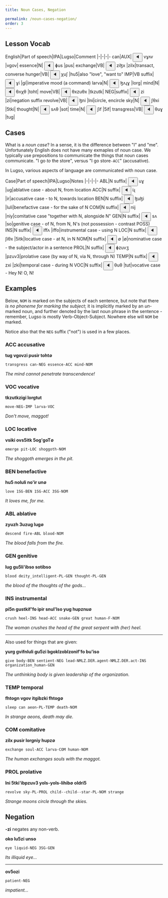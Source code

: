 ```yaml
---
title: Noun Cases, Negation

permalink: /noun-cases-negation/
order: 3
---
```


## Lesson Vocab

English|Part of speech|IPA|Lugso|Comment
|-|-|-|-
can|AUX|<span class='spoken'> <button class='speak' type='button' data-ipa='vɣʌv'>🔈</button> <span class='ipa'>vɣʌv</span> </span>|vgov|
essence|N|<span class='spoken'> <button class='speak' type='button' data-ipa='ɸus'>🔈</button> <span class='ipa'>ɸus</span> </span>|pus|
exchange|VB|<span class='spoken'> <button class='speak' type='button' data-ipa='ziɮx'>🔈</button> <span class='ipa'>ziɮx</span> </span>|zilx|transact, converse
hunger|VB|<span class='spoken'> <button class='speak' type='button' data-ipa='χuʃ'>🔈</button> <span class='ipa'>χuʃ</span> </span>|hu5|also "love", "want to"
IMP|VB suffix|<span class='spoken'> <button class='speak' type='button' data-ipa='ɣi'>🔈</button> <span class='ipa'>ɣi</span> </span>|gi|imperative mood (a command)
larva|N|<span class='spoken'> <button class='speak' type='button' data-ipa='ɮʌɻɣ'>🔈</button> <span class='ipa'>ɮʌɻɣ</span> </span>|lorg|
mind|N|<span class='spoken'> <button class='speak' type='button' data-ipa='θʌχθ'>🔈</button> <span class='ipa'>θʌχθ</span> </span>|toht|
move|VB|<span class='spoken'> <button class='speak' type='button' data-ipa='θxzuθx'>🔈</button> <span class='ipa'>θxzuθx</span> </span>|tkzutk|
NEG|suffix|<span class='spoken'> <button class='speak' type='button' data-ipa='zi'>🔈</button> <span class='ipa'>zi</span> </span>|zi|negation suffix
revolve|VB|<span class='spoken'> <button class='speak' type='button' data-ipa='ɮni'>🔈</button> <span class='ipa'>ɮni</span> </span>|lni|circle, encircle
sky|N|<span class='spoken'> <button class='speak' type='button' data-ipa='ʃθxi'>🔈</button> <span class='ipa'>ʃθxi</span> </span>|5tki|
thought|N|<span class='spoken'> <button class='speak' type='button' data-ipa='sʌθ'>🔈</button> <span class='ipa'>sʌθ</span> </span>|sot|
time|N|<span class='spoken'> <button class='speak' type='button' data-ipa='ʃif'>🔈</button> <span class='ipa'>ʃif</span> </span>|5if|
transgress|VB|<span class='spoken'> <button class='speak' type='button' data-ipa='θuɣ'>🔈</button> <span class='ipa'>θuɣ</span> </span>|tug|

## Cases

What is a _noun case_? In a sense, it is the difference between "I" and "me". Unfortunately English does not have many exmaples of noun case. We typically use prepositions to communicate the things that noun cases communicate. "I go _to_ the store", versus "I go store`-ACC`" (accusative).

In Lugso, various aspects of language are communicated with noun case.

Case|Part of speech|IPA|Lugso|Notes
|-|-|-|-
ABL|N suffix|<span class='spoken'> <button class='speak' type='button' data-ipa='uɣ'>🔈</button> <span class='ipa'>uɣ</span> </span>|ug|ablative case - about N, from location
ACC|N suffix|<span class='spoken'> <button class='speak' type='button' data-ipa='iɻ'>🔈</button> <span class='ipa'>iɻ</span> </span>|ir|accusative case - to N, towards location
BEN|N suffix|<span class='spoken'> <button class='speak' type='button' data-ipa='ɮuɮi'>🔈</button> <span class='ipa'>ɮuɮi</span> </span>|luli|benefactive case - for the sake of N
COM|N suffix|<span class='spoken'> <button class='speak' type='button' data-ipa='nij'>🔈</button> <span class='ipa'>nij</span> </span>|niy|comitative case "together with N, alongside N"
GEN|N suffix|<span class='spoken'> <button class='speak' type='button' data-ipa='sʌ'>🔈</button> <span class='ipa'>sʌ</span> </span>|so|genitive case - of N, from N, N's (not possession - contrast POSS)
INS|N suffix|<span class='spoken'> <button class='speak' type='button' data-ipa='iffʌ'>🔈</button> <span class='ipa'>iffʌ</span> </span>|iffo|instrumental case - using N
LOC|N suffix|<span class='spoken'> <button class='speak' type='button' data-ipa='ʃiθx'>🔈</button> <span class='ipa'>ʃiθx</span> </span>|5itk|locative case - at N, in N
NOM|N suffix|<span class='spoken'> <button class='speak' type='button' data-ipa='∅'>🔈</button> <span class='ipa'>∅</span> </span>|∅|nominative case - the subject/actor in a sentence
PROL|N suffix|<span class='spoken'> <button class='speak' type='button' data-ipa='ɸzuvʒ'>🔈</button> <span class='ipa'>ɸzuvʒ</span> </span>|pzuv3|prolative case (by way of N, via N, through N)
TEMP|N suffix|<span class='spoken'> <button class='speak' type='button' data-ipa='zxi'>🔈</button> <span class='ipa'>zxi</span> </span>|zki|temporal case - during N
VOC|N suffix|<span class='spoken'> <button class='speak' type='button' data-ipa='θuθ'>🔈</button> <span class='ipa'>θuθ</span> </span>|tut|vocative case - Hey N! O, N!

## Examples

Below, `NOM` is marked on the subjects of each sentence, but note that there _is no phoneme for marking the subject_; it is implicitly marked by an _un_-marked noun, and further denoted by the last noun phrase in the sentence - remember, Lugso is mostly Verb-Object-Subject. Nowhere else will `NOM` be marked.

Notice also that the `NEG` suffix ("not") is used in a few places.

### ACC accusative

**tug vgovzi pusir toht∅**

`transgress can-NEG essence-ACC mind-NOM`

_The mind cannot penetrate transcendence!_

### VOC vocative

**tkzutkzigi lorgtut**

`move-NEG-IMP larva-VOC`

_Don't move, maggot!_

### LOC locative

**vsiki ovs5itk 5og'goT∅**

`emerge pit-LOC shoggoth-NOM`

_The shoggoth emerges in the pit._

### BEN benefactive

**hu5 noluli no'ir un∅**

`love 1SG-BEN 1SG-ACC 3SG-NOM`

_It loves me, for me._

### ABL ablative

**zyuzh 3uzug lug∅**

`descend fire-ABL blood-NOM`

_The blood falls from the fire._

### GEN genitive

**lug gu5li'ibso sotibso**

`blood deity_intelligent-PL-GEN thought-PL-GEN`

_the blood of the thoughts of the gods..._

### INS instrumental

**pi5n gustkif'fo ipir snul'lso yug hupznu∅**

`crush heel-INS head-ACC snake-GEN great human-F-NOM`

_The woman crushes the head of the great serpent with (her) heel._

---

Also used for things that are given:

**yurg gvifnluli gu5zi bgoklzoblzonif'fo bu'iso**

`give body-BEN sentient-NEG lead-NMLZ.DER.agent-NMLZ.DER.act-INS organization_human-GEN`

_The unthinking body is given leadership of the organization._

### TEMP temporal

**fhtogn vgov itgibzki fhtog∅**

`sleep can aeon-PL-TEMP death-NOM`

_In strange aeons, death may die._

### COM comitative

**zilx pusir lorgniy hupz∅**

`exchange soul-ACC larva-COM human-NOM`

_The human exchanges souls with the maggot._

### PROL prolative

**lni 5tki'ibpzuv3 yols-yols-lihib∅ oldri5**

`revolve sky-PL-PROL child--child--star-PL-NOM strange`

_Strange moons circle through the skies._

## Negation

**-zi** negates any non-verb.

**oko lu5zi unso**

`eye liquid-NEG 3SG-GEN`

_Its illiquid eye..._

---

**ov5ozi**

`patient-NEG`

_impatient..._
